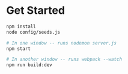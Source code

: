 # Get Started

```bash
npm install
node config/seeds.js

# In one window -- runs nodemon server.js
npm start

# In another window -- runs webpack --watch
npm run build:dev
```
